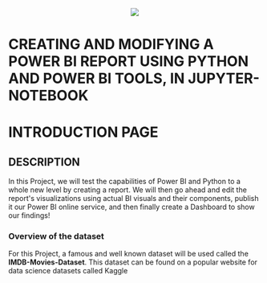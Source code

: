 <p align="center">
  <img src="https://github.com/deepakm925/Power-BI/blob/main/When-Python-meets-Power-BI/resources/banner-3.png"/>

  # CREATING AND MODIFYING A POWER BI REPORT USING PYTHON AND POWER BI TOOLS, IN JUPYTER-NOTEBOOK
  # INTRODUCTION PAGE


## DESCRIPTION
In this Project, we will test the capabilities of Power BI and Python to a whole new level by creating a report. We will then go ahead and edit the report's visualizations using actual BI visuals and their components, publish it our Power BI online service, and then finally create a Dashboard to show our findings!

### Overview of the dataset
For this Project, a famous and well known dataset will be used called the **IMDB-Movies-Dataset**. This dataset can be found on a popular website for data science datasets called Kaggle

